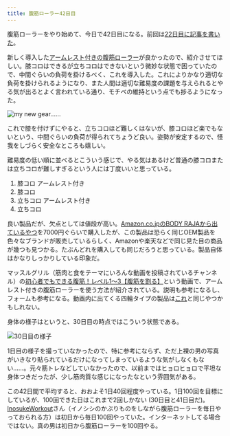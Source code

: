 ```yaml
---
title: 腹筋ローラー42日目
---
```

腹筋ローラーをやり始めて、今日で42日目になる。前回は[22日目に記事を書いた](https://r7kamura.com/articles/2022-06-10-abroller)。

新しく導入した[アームレスト付きの腹筋ローラー](https://www.amazon.co.jp/dp/B091DVYKXJ)が良かったので、紹介させてほしい。膝コロはできるが立ちコロはできないという微妙な状態で困っていたので、中間ぐらいの負荷を掛けるべく、これを導入した。これによりかなり適切な負荷を掛けられるようになり、また人間は適切な難易度の課題を与えられるとやる気が出るとよく言われている通り、モチベの維持という点でも捗るようになった。

![](https://lh3.googleusercontent.com/docs/ADP-6oHx2FC0cDuNh7qdATBrpR5rRAaE4gj2Jp-vRgjif1oadf_PrkXePcAm1w1WXO0YSp9k0_mWusg7Tb4j9z_dcxGouZI_XcwUQMJzDrfwBy9MlBhh1cmazF7pcsP-LROT7kFY76df0hXPWFzKFcqgeSsa6mJ40fSeVX79oB1OtVMXsAZdM99nR9utqD2m_wv-cve9RiAo_oWmFuW4eMZPB1oSwqQXZpOyttPEnWI7Me5vVhiTCSaaqxXde_ZOGQs2-rdQ2J0NjnQovaVO1kaeu2F3hSzAtBkHwdSV0gVt-xjmHCeHizZ_QNJM4qhfZFxeiEC4Mu3YdgdOh5lSl6ryMzzrWClyRnaXJu-KVkCTrAoXm560XLu0YSrmaS0l17VxL73pKvzelG6sFKD07AoZnsvJxZkjRb1Hif40zf1vsWvq7G-Dlo75xjvWraRoOMh0Pt5O4LPOeaqF3nMf7fLop_ib4JvXXU10FGrbF8S-_6tzDyE-1X0y8iBqmegzXH0FJNVs1ryCqRHWllrwD5LlI-oLjFKrrUpli71nqzSFvq7uUvYgNAPl0XM0ON_45m2ZJc3RJaWw1wCZ2ooyIP01z_rvnlwfo8lrYjCFSRJzsMWcyj7DtAvFii157__0cBYxZa24UaqiBDj0SmZ2kIAavTvP9cUJKj_8TVknP6NbyKQ-eUrM7BeCGjzwJj5zYXT_kimWM9MGfT4EPu3hb1WhSSxKaJMsZY14A5v2RzNQBRjAcFbcEv5B_cf5-IhtGN0SZFgFMPl1bXGEYoQG4NEqCo4KzsFEiLtaQ8cObMv0QY8IVzvipBKhqWQunMeMQWDRMek870nrcYb-DBOaN_DUdFYIzZje5NBomGkGl5vx4_f0z85JgGuF5qxX729eVw3U_vDZImuo76A3skLb_zdEvLhKEnlBr2oFu6H0EwB61OtqLOQCJtbpJo4Jz6miTj3ldDvt_HvqwDoFSrcUr7x9UyE6CGq0kUK_Lo3RRJoT04vZ2gTrwJsSt_EU8ldnay-ybKcWJLqkH4e-EfQLevFhj5xrToPQWXLH-6-5UHUo_QFUJlRlI4p1Yjo3_UMrgeLvIYSyrX0TpOdN7nSUTd2QrN6WNw5yS8ymNbhgfbOu9N4xPazdnxFwzRJlCklqdYwHzsFfZfCIa3i-MNVio98a8QhHiEZNz84w3ZSRSp4TAYGBBT-39B4EHkypRUJ-aScukO0QeipM2Dp8QbiTrNvUJF6Z46FZnP5EVJiCBIsN4GU68h9zpQ "my new gear......")

これで膝を付けずにやると、立ちコロほど難しくはないが、膝コロほど楽でもないという、中間ぐらいの負荷が得られてちょうど良い。姿勢が安定するので、怪我をしづらく安全なところも嬉しい。

難易度の低い順に並べるとこういう感じで、やる気はあるけど普通の膝コロまたは立ちコロが難しすぎるという人には丁度いいと思っている。

1.  膝コロ アームレスト付き
2.  膝コロ
3.  立ちコロ アームレスト付き
4.  立ちコロ

良い製品だが、欠点としては値段が高い。[Amazon.co.jpのBODY RAJAから出ているやつ](https://www.amazon.co.jp/dp/B091DVYKXJ)を7000円ぐらいで購入したが、この製品は恐らく同じOEM製品を色々なブランドが販売しているらしく、Amazonや楽天などで同じ見た目の商品が幾つも見つかる。たぶんどれを購入しても同じだろうと思っている。製品自体はかなりしっかりしている印象だ。

マッスルグリル（筋肉と食をテーマにいろんな動画を投稿されているチャンネル）の[初心者でもできる腹筋！レベル1〜3【腹筋を割る】](https://www.youtube.com/watch?v=5Ie0jGMgzto&list=PLJWXeNPGozjtVGumqcAacWnJxX7YsNo4e&index=5&t=240s)という動画で、アームレスト付きの腹筋ローラーを使う方法が紹介されている。説明も参考になるし、フォームも参考になる。動画内に出てくる四輪タイプの製品は[これ](https://www.amazon.co.jp/dp/B09HKXMRL8)と同じやつかもしれない。

身体の様子はというと、30日目の時点ではこういう状態である。

![](https://lh3.googleusercontent.com/docs/ADP-6oFOmMZX_VjbH0OaQBzXOvCd4av3gzLjUA191CPUiiJi9wKg2YG5zvQZByJdvy_UNwPd2w9aKFMFhj1hqVuHJVWgQ-mR7HXg1lfXngM79DeZQUvrUOxlxASnzKIyHCmxySSaD6FRjSzKTLetA55RdwaSFozG6m9nPh7j9PwLJRWRObBdJq94PXvu-jVqFQ2WkyoV65zz0AqGy7OPLv2QdNNnX03Dbj7itrW183WEm3RTm_Chhu6slLwjaREAVy_TFGwkfAJg6DUevw0yVnzr4JWkmhyd-tVbYohYwE_M4P8_pjz-8YtnuGjTNBI44FsjNz36vEdWNN8Lts5oLc11cL_sYQlmDZu0zYny2U0wEnh7W9pyIFaKtgGq23wAQOUtC-z_dDuG_wT3qUCG_8OZBjfDHq4BdelpkIFKgKCuClyQz2UDjvO0bOIB7HPrbjn4vJxPWHa0ZeNwFqO1sv3KnqbWZMF2pYx-4EXtK2uNzki4oWd03x0j5HBpeDrucOVZsOuqhBZWKsZUck43acW4Ie80BxqHbIwpHzpdECDJm2Cw13JJ2EoUKDzpP1xeHeP1_CVj76nVi_BUFDSrDB3ormIu-V7dQaf5KAF7IDziywHE9iisOms55_4UXYO8IZnzt6pQ3FdtHtGb0AVlgxdUizdagAO7K6W4q-D08xsWN75Ao56kB1YiKe_CN5S7NHY_gyZx-bUBdBdcfBpouz4hJ4XGAiNQSnQd_RLnF2L6NRcIjHBo5SQ4NBSEisvhRj2Rx5pC1lgwrHRHPK5mir-lO-S9jNi9A6ElVjhaAN0z1HYkHvRC-O5KXFQpWLjJY2Fy8ZQmJmz4PO3z5Ve9Tt-cYWij6ly7_pWteDgTSeIsKtf9RhecwFTJ56pIyL65llra0EkYIAtIUASFhbQPuE-6-bHRSi6SgBgd97b9g_3Tq3A0FrYLgjv2WEWVcQASM8PVOfXOZbKh5yDqfy74aFKaCgVN1KLD188Mz52hpxXjFo_AlchV_Irp4Dr38oVSH04Xh8fb4fmC15R4GfKHlxSDk6fuxUd7MBqGm8emeIG_ukedssrZWSDFBL6ahmEaE7T56o0AYJMjx86KAaRju94K5LGfBnUXq5LDDISphChWQNf5b_c7b6yoMAi39hYHU41VHp9ld8AIjQ9QTVgeeOHZ-JY7pgH8XT47WaTxx0Zz7iGDEaN42yALb6hR13ewQ1hhOQ-LSpj5YUOZsY_4hPYEskJXs6lawEJQOuOj7VsJvVqcKdYLPg "30日目の様子")

1日目の様子を撮っていなかったので、特に参考にならず、ただ上裸の男の写真がいきなり貼られているだけになってしまっているような気がしなくもない……。元々筋トレなどしていなかったので、以前まではヒョロヒョロで平坦な身体つきだったが、少し筋肉質な感じになったなという雰囲気がある。

この42日間で平均すると、おおよそ1日40回程度やっている。1日100回を目標にしているが、100回できた日はこれまで2回しかない (30日目と41日目だ)。[InosukeWorkout](https://twitter.com/InosukeWorkout)さん（イノシシのかぶりものをしながら腹筋ローラーを毎日やっておられる方）は初日から毎日100回やっていた。インターネットしてる場合ではない。真の男は初日から腹筋ローラーを100回やる。
